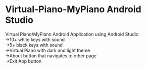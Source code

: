 # Virtual-Piano-MyPiano Android Studio

Virtual Piano/MyPiano Android Application using Android Studio
<br>  ->10+ white keys with sound
<br>  ->5+ black keys with sound
<br>  ->Virtual Piano with dark and light theme
<br>  ->About button that navigates to other page
<br>  ->Exit App button
